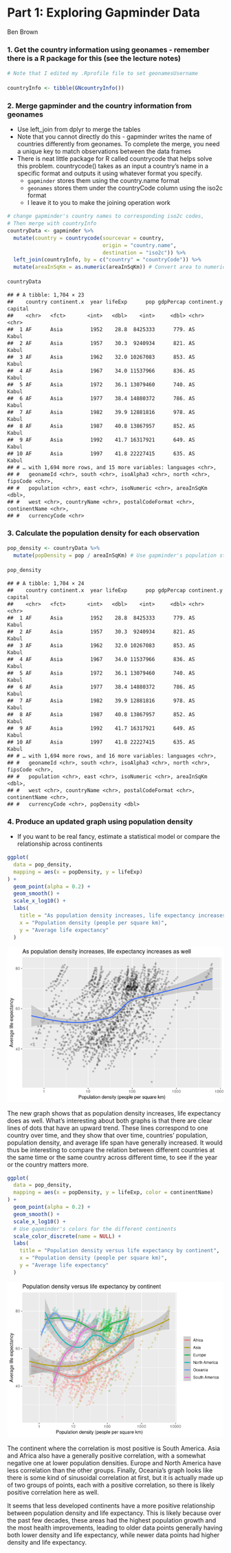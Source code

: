 Part 1: Exploring Gapminder Data
================
Ben Brown

### 1. Get the country information using geonames - remember there is a R package for this (see the lecture notes)

``` r
# Note that I edited my .Rprofile file to set geonamesUsername

countryInfo <- tibble(GNcountryInfo())
```

### 2. Merge gapminder and the country information from geonames

-   Use left_join from dplyr to merge the tables
-   Note that you cannot directly do this - gapminder writes the name of
    countries differently from geonames. To complete the merge, you need
    a unique key to match observations between the data frames
-   There is neat little package for R called countrycode that helps
    solve this problem. countrycode() takes as an input a country’s name
    in a specific format and outputs it using whatever format you
    specify.
    -   `gapminder` stores them using the country.name format
    -   `geonames` stores them under the countryCode column using the
        iso2c format
    -   I leave it to you to make the joining operation work

``` r
# change gapminder's country names to corresponding iso2c codes,
# Then merge with countryInfo
countryData <- gapminder %>%
  mutate(country = countrycode(sourcevar = country,
                               origin = "country.name",
                               destination = "iso2c")) %>%
  left_join(countryInfo, by = c("country" = "countryCode")) %>%
  mutate(areaInSqKm = as.numeric(areaInSqKm)) # Convert area to numeric

countryData
```

    ## # A tibble: 1,704 × 23
    ##    country continent.x  year lifeExp      pop gdpPercap continent.y capital
    ##    <chr>   <fct>       <int>   <dbl>    <int>     <dbl> <chr>       <chr>  
    ##  1 AF      Asia         1952    28.8  8425333      779. AS          Kabul  
    ##  2 AF      Asia         1957    30.3  9240934      821. AS          Kabul  
    ##  3 AF      Asia         1962    32.0 10267083      853. AS          Kabul  
    ##  4 AF      Asia         1967    34.0 11537966      836. AS          Kabul  
    ##  5 AF      Asia         1972    36.1 13079460      740. AS          Kabul  
    ##  6 AF      Asia         1977    38.4 14880372      786. AS          Kabul  
    ##  7 AF      Asia         1982    39.9 12881816      978. AS          Kabul  
    ##  8 AF      Asia         1987    40.8 13867957      852. AS          Kabul  
    ##  9 AF      Asia         1992    41.7 16317921      649. AS          Kabul  
    ## 10 AF      Asia         1997    41.8 22227415      635. AS          Kabul  
    ## # … with 1,694 more rows, and 15 more variables: languages <chr>,
    ## #   geonameId <chr>, south <chr>, isoAlpha3 <chr>, north <chr>, fipsCode <chr>,
    ## #   population <chr>, east <chr>, isoNumeric <chr>, areaInSqKm <dbl>,
    ## #   west <chr>, countryName <chr>, postalCodeFormat <chr>, continentName <chr>,
    ## #   currencyCode <chr>

### 3. Calculate the population density for each observation

``` r
pop_density <- countryData %>%
  mutate(popDensity = pop / areaInSqKm) # Use gapminder's population statistic

pop_density
```

    ## # A tibble: 1,704 × 24
    ##    country continent.x  year lifeExp      pop gdpPercap continent.y capital
    ##    <chr>   <fct>       <int>   <dbl>    <int>     <dbl> <chr>       <chr>  
    ##  1 AF      Asia         1952    28.8  8425333      779. AS          Kabul  
    ##  2 AF      Asia         1957    30.3  9240934      821. AS          Kabul  
    ##  3 AF      Asia         1962    32.0 10267083      853. AS          Kabul  
    ##  4 AF      Asia         1967    34.0 11537966      836. AS          Kabul  
    ##  5 AF      Asia         1972    36.1 13079460      740. AS          Kabul  
    ##  6 AF      Asia         1977    38.4 14880372      786. AS          Kabul  
    ##  7 AF      Asia         1982    39.9 12881816      978. AS          Kabul  
    ##  8 AF      Asia         1987    40.8 13867957      852. AS          Kabul  
    ##  9 AF      Asia         1992    41.7 16317921      649. AS          Kabul  
    ## 10 AF      Asia         1997    41.8 22227415      635. AS          Kabul  
    ## # … with 1,694 more rows, and 16 more variables: languages <chr>,
    ## #   geonameId <chr>, south <chr>, isoAlpha3 <chr>, north <chr>, fipsCode <chr>,
    ## #   population <chr>, east <chr>, isoNumeric <chr>, areaInSqKm <dbl>,
    ## #   west <chr>, countryName <chr>, postalCodeFormat <chr>, continentName <chr>,
    ## #   currencyCode <chr>, popDensity <dbl>

### 4. Produce an updated graph using population density

-   If you want to be real fancy, estimate a statistical model or
    compare the relationship across continents

``` r
ggplot(
  data = pop_density,
  mapping = aes(x = popDensity, y = lifeExp)
) + 
  geom_point(alpha = 0.2) +
  geom_smooth() +
  scale_x_log10() +
  labs(
    title = "As population density increases, life expectancy increases as well",
    x = "Population density (people per square km)",
    y = "Average life expectancy"
  )
```

![](Part1_files/figure-gfm/graph-1.png)<!-- -->

The new graph shows that as population density increases, life
expectancy does as well. What’s interesting about both graphs is that
there are clear lines of dots that have an upward trend. These lines
correspond to one country over time, and they show that over time,
countries’ population, population density, and average life span have
generally increased. It would thus be interesting to compare the
relation between different countries at the same time or the same
country across different time, to see if the year or the country matters
more.

``` r
ggplot(
  data = pop_density,
  mapping = aes(x = popDensity, y = lifeExp, color = continentName)
) + 
  geom_point(alpha = 0.2) +
  geom_smooth() +
  scale_x_log10() +
  # Use gapminder's colors for the different continents
  scale_color_discrete(name = NULL) +
  labs(
    title = "Population density versus life expectancy by continent",
    x = "Population density (people per square km)",
    y = "Average life expectancy"
  )
```

![](Part1_files/figure-gfm/by-continent-1.png)<!-- -->

The continent where the correlation is most positive is South America.
Asia and Africa also have a generally positive correlation, with a
somewhat negative one at lower population densities. Europe and North
America have less correlation than the other groups. Finally, Oceania’s
graph looks like there is some kind of sinusoidal correlation at first,
but it is actually made up of two groups of points, each with a positive
correlation, so there is likely positive correlation here as well.

It seems that less developed continents have a more positive
relationship between population density and life expectancy. This is
likely because over the past few decades, these areas had the highest
population growth and the most health improvements, leading to older
data points generally having both lower density and life expectancy,
while newer data points had higher density and life expectancy.
